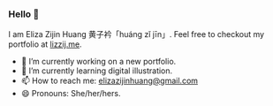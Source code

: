 ### Hello 👋

I am Eliza Zijin Huang 黄子衿「huáng zǐ jīn」. Feel free to checkout my portfolio at [lizzij.me](https://lizzij.me/).

- 🔭 I’m currently working on a new portfolio.
- 🌱 I’m currently learning digital illustration.
- 📫 How to reach me: elizazijinhuang@gmail.com
- 😄 Pronouns: She/her/hers.
